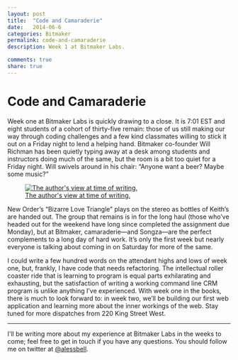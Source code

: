 ```yaml
---
layout: post
title:  "Code and Camaraderie"
date:   2014-06-6
categories: Bitmaker
permalink: code-and-camaraderie
description: Week 1 at Bitmaker Labs.

comments: true
share: true
---
```

# Code and Camaraderie

Week one at Bitmaker Labs is quickly drawing to a close. It is 7:01 EST and eight students of a cohort of thirty-five remain: those of us still making our way through coding challenges and a few kind classmates willing to stick it out on a Friday night to lend a helping hand. Bitmaker co-founder Will Richman has been quietly typing away at a desk among students and instructors doing much of the same, but the room is a bit too quiet for a Friday night. Will swivels around in his chair: “Anyone want a beer? Maybe some music?”

<figure>
<a href="https://d262ilb51hltx0.cloudfront.net/max/800/1*7OzQX9jjmFXIUjnDhVCnjg.jpeg" title="The author's view at time of writing"><img src="https://d262ilb51hltx0.cloudfront.net/max/800/1*7OzQX9jjmFXIUjnDhVCnjg.jpeg" alt="The author's view at time of writing."></a><figcaption><a href="https://d262ilb51hltx0.cloudfront.net/max/800/1*7OzQX9jjmFXIUjnDhVCnjg.jpeg" title="The author's view at time of writing.">The author's view at time of writing.</a></figcaption>
</figure>

New Order’s “Bizarre Love Triangle” plays on the stereo as bottles of Keith’s are handed out. The group that remains is in for the long haul (those who’ve headed out for the weekend have long since completed the assignment due Monday), but at Bitmaker, camaraderie—and Songza—are the perfect complements to a long day of hard work. It’s only the first week but nearly everyone is talking about coming in on Saturday for more of the same.

I could write a few hundred words on the attendant highs and lows of week one, but, frankly, I have code that needs refactoring. The intellectual roller coaster ride that is learning to program is equal parts exhilarating and exhausting, but the satisfaction of writing a working command line CRM program is unlike anything I’ve experienced. With week one in the books, there is much to look forward to: in week two, we’ll be building our first web application and learning more about the inner workings of the web. Stay tuned for more dispatches from 220 King Street West.

***
I'll be writing more about my experience at Bitmaker Labs in the weeks to come; feel free to get in touch if you have any questions. You should follow me on twitter at [@alessbell](http://www.twitter.com/alessbell).